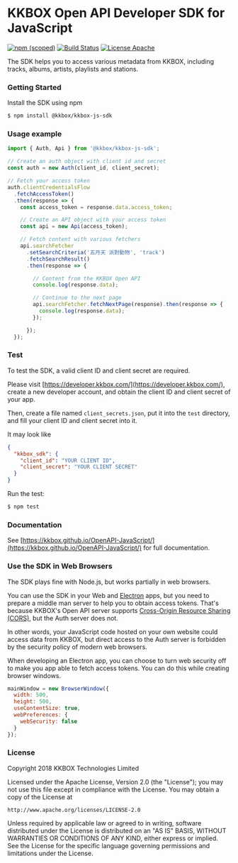 # KKBOX Open API Developer SDK for JavaScript

[![npm (scoped)](https://img.shields.io/npm/v/@kkbox/kkbox-js-sdk.svg)](https://www.npmjs.com/package/@kkbox/kkbox-js-sdk)
[![Build Status](https://travis-ci.org/KKBOX/OpenAPI-JavaScript.svg?branch=master)](https://travis-ci.org/KKBOX/OpenAPI-JavaScript)
[![License Apache](https://img.shields.io/badge/license-Apache-green.svg?style=flat)](https://raw.githubusercontent.com/KKBOX/OpenAPI-JavaScript/master/LICENSE.txt)

The SDK helps you to access various metadata from KKBOX, including tracks, albums, artists, playlists and stations.

### Getting Started

Install the SDK using npm

```bash
$ npm install @kkbox/kkbox-js-sdk
```

### Usage example
```js
import { Auth, Api } from '@kkbox/kkbox-js-sdk';

// Create an auth object with client id and secret
const auth = new Auth(client_id, client_secret);

// Fetch your access token
auth.clientCredentialsFlow
  .fetchAccessToken()
  .then(response => {
    const access_token = response.data.access_token;

    // Create an API object with your access token
    const api = new Api(access_token);

    // Fetch content with various fetchers
    api.searchFetcher
      .setSearchCriteria('五月天 派對動物', 'track')
      .fetchSearchResult()
      .then(response => {

        // Content from the KKBOX Open API
        console.log(response.data);

        // Continue to the next page
        api.searchFetcher.fetchNextPage(response).then(response => {
          console.log(response.data);
        });

      });
  });
```

### Test

To test the SDK, a valid client ID and client secret are required.

Please visit [https://developer.kkbox.com/](https://developer.kkbox.com/), create a new developer account, and obtain the client ID and client secret of your app.

Then, create a file named `client_secrets.json`, put it into the `test` directory, and fill your client ID and client secret into it.

It may look like

```json
{
  "kkbox_sdk": {
    "client_id": "YOUR CLIENT ID",
    "client_secret": "YOUR CLIENT SECRET"
  }
}
```

Run the test:
``` bash
$ npm test
```

### Documentation

See [https://kkbox.github.io/OpenAPI-JavaScript/](https://kkbox.github.io/OpenAPI-JavaScript/) for full documentation.

### Use the SDK in Web Browsers

The SDK plays fine with Node.js, but works partially in web browsers.

You can use the SDK in your Web and [Electron](https://electronjs.org) apps, but you need to prepare a middle man server to help you to obtain access tokens. That's because KKBOX's Open API server supports [Cross-Origin Resource Sharing (CORS)](https://developer.mozilla.org/en-US/docs/Web/HTTP/CORS), but the Auth server does not.

In other words, your JavaScript code hosted on your own website could access data from KKBOX, but direct access to the Auth server is forbidden by the security policy of modern web browsers.

When developing an Electron app, you can choose to turn web security off to make you app able to fetch access tokens. You can do this while creating browser windows.

```js
mainWindow = new BrowserWindow({
  width: 500,
  height: 500,
  useContentSize: true,
  webPreferences: {
    webSecurity: false
  }
});
```

### License

Copyright 2018 KKBOX Technologies Limited

Licensed under the Apache License, Version 2.0 (the "License");
you may not use this file except in compliance with the License.
You may obtain a copy of the License at

    http://www.apache.org/licenses/LICENSE-2.0

Unless required by applicable law or agreed to in writing, software
distributed under the License is distributed on an "AS IS" BASIS,
WITHOUT WARRANTIES OR CONDITIONS OF ANY KIND, either express or implied.
See the License for the specific language governing permissions and
limitations under the License.
